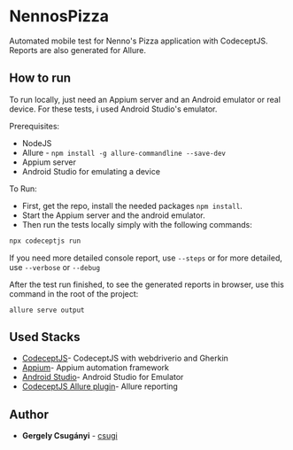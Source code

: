 # NennosPizza

Automated mobile test for Nenno's Pizza application with CodeceptJS.
Reports are also generated for Allure.

## How to run

To run locally, just need an Appium server and an Android emulator or real device.
For these tests, i used Android Studio's emulator.

Prerequisites:
* NodeJS
* Allure - `npm install -g allure-commandline --save-dev`
* Appium server
* Android Studio for emulating a device

To Run:

- First, get the repo, install the needed packages `npm install`.
- Start the Appium server and the android emulator.
- Then run the tests locally simply with the following commands:

```js
npx codeceptjs run
```

If you need more detailed console report, use `--steps` or for more detailed, use `--verbose` or `--debug`

After the test run finished, to see the generated reports in browser, use this command in the root of the project:

```
allure serve output
```

## Used Stacks

* [CodeceptJS](https://codecept.io/)- CodeceptJS with webdriverio and Gherkin
* [Appium](https://appium.io/)- Appium automation framework
* [Android Studio](https://developer.android.com/studio)- Android Studio for Emulator
* [CodeceptJS Allure plugin](https://codecept.io/plugins/#allure)- Allure reporting

## Author

* **Gergely Csugányi** - [csugi](https://github.com/csugi00)